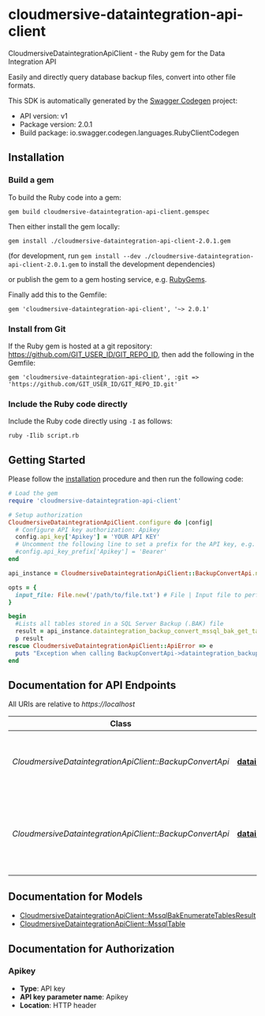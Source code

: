 # cloudmersive-dataintegration-api-client

CloudmersiveDataintegrationApiClient - the Ruby gem for the Data Integration API

Easily and directly query database backup files, convert into other file formats.

This SDK is automatically generated by the [Swagger Codegen](https://github.com/swagger-api/swagger-codegen) project:

- API version: v1
- Package version: 2.0.1
- Build package: io.swagger.codegen.languages.RubyClientCodegen

## Installation

### Build a gem

To build the Ruby code into a gem:

```shell
gem build cloudmersive-dataintegration-api-client.gemspec
```

Then either install the gem locally:

```shell
gem install ./cloudmersive-dataintegration-api-client-2.0.1.gem
```
(for development, run `gem install --dev ./cloudmersive-dataintegration-api-client-2.0.1.gem` to install the development dependencies)

or publish the gem to a gem hosting service, e.g. [RubyGems](https://rubygems.org/).

Finally add this to the Gemfile:

    gem 'cloudmersive-dataintegration-api-client', '~> 2.0.1'

### Install from Git

If the Ruby gem is hosted at a git repository: https://github.com/GIT_USER_ID/GIT_REPO_ID, then add the following in the Gemfile:

    gem 'cloudmersive-dataintegration-api-client', :git => 'https://github.com/GIT_USER_ID/GIT_REPO_ID.git'

### Include the Ruby code directly

Include the Ruby code directly using `-I` as follows:

```shell
ruby -Ilib script.rb
```

## Getting Started

Please follow the [installation](#installation) procedure and then run the following code:
```ruby
# Load the gem
require 'cloudmersive-dataintegration-api-client'

# Setup authorization
CloudmersiveDataintegrationApiClient.configure do |config|
  # Configure API key authorization: Apikey
  config.api_key['Apikey'] = 'YOUR API KEY'
  # Uncomment the following line to set a prefix for the API key, e.g. 'Bearer' (defaults to nil)
  #config.api_key_prefix['Apikey'] = 'Bearer'
end

api_instance = CloudmersiveDataintegrationApiClient::BackupConvertApi.new

opts = { 
  input_file: File.new('/path/to/file.txt') # File | Input file to perform the operation on
}

begin
  #Lists all tables stored in a SQL Server Backup (.BAK) file
  result = api_instance.dataintegration_backup_convert_mssql_bak_get_tables_post(opts)
  p result
rescue CloudmersiveDataintegrationApiClient::ApiError => e
  puts "Exception when calling BackupConvertApi->dataintegration_backup_convert_mssql_bak_get_tables_post: #{e}"
end

```

## Documentation for API Endpoints

All URIs are relative to *https://localhost*

Class | Method | HTTP request | Description
------------ | ------------- | ------------- | -------------
*CloudmersiveDataintegrationApiClient::BackupConvertApi* | [**dataintegration_backup_convert_mssql_bak_get_tables_post**](docs/BackupConvertApi.md#dataintegration_backup_convert_mssql_bak_get_tables_post) | **POST** /dataintegration/backup/convert/mssql/bak/get/tables | Lists all tables stored in a SQL Server Backup (.BAK) file
*CloudmersiveDataintegrationApiClient::BackupConvertApi* | [**dataintegration_backup_convert_mssql_bak_to_csv_post**](docs/BackupConvertApi.md#dataintegration_backup_convert_mssql_bak_to_csv_post) | **POST** /dataintegration/backup/convert/mssql/bak/to/csv | Converts a SQL Server Backup (.BAK) file into CSV for a specified table


## Documentation for Models

 - [CloudmersiveDataintegrationApiClient::MssqlBakEnumerateTablesResult](docs/MssqlBakEnumerateTablesResult.md)
 - [CloudmersiveDataintegrationApiClient::MssqlTable](docs/MssqlTable.md)


## Documentation for Authorization


### Apikey

- **Type**: API key
- **API key parameter name**: Apikey
- **Location**: HTTP header

